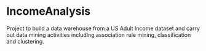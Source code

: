 # IncomeAnalysis
Project to build a data warehouse from a US Adult Income dataset and carry out data mining activities including association rule mining, classification and clustering.
